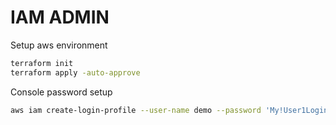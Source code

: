 # IAM ADMIN

Setup aws environment

```sh
terraform init
terraform apply -auto-approve
```

Console password setup

```sh
aws iam create-login-profile --user-name demo --password 'My!User1Login8P@ssword'
```
